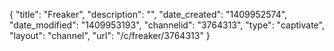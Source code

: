 {
    "title": "Freaker",
    "description": "",
    "date_created": "1409952574",
    "date_modified": "1409953193",
    "channelid": "3764313",
    "type": "captivate",
    "layout": "channel",
    "url": "\/c\/freaker\/3764313"
}